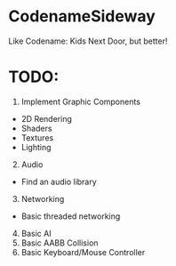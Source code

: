 # CodenameSideway
Like Codename: Kids Next Door, but better!

# TODO:
1. Implement Graphic Components
  - 2D Rendering
  - Shaders
  - Textures
  - Lighting
2. Audio
  - Find an audio library
3. Networking
  - Basic threaded networking
4. Basic AI
5. Basic AABB Collision
6. Basic Keyboard/Mouse Controller
